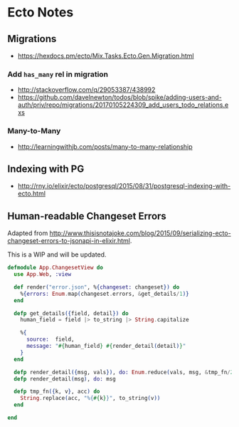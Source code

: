 # Ecto Notes

## Migrations

* https://hexdocs.pm/ecto/Mix.Tasks.Ecto.Gen.Migration.html

### Add `has_many` rel in migration

* http://stackoverflow.com/q/29053387/438992
* https://github.com/davelnewton/todos/blob/spike/adding-users-and-auth/priv/repo/migrations/20170105224309_add_users_todo_relations.exs

### Many-to-Many

* http://learningwithjb.com/posts/many-to-many-relationship

## Indexing with PG

* http://rny.io/elixir/ecto/postgresql/2015/08/31/postgresql-indexing-with-ecto.html

## Human-readable Changeset Errors

Adapted from http://www.thisisnotajoke.com/blog/2015/09/serializing-ecto-changeset-errors-to-jsonapi-in-elixir.html.

This is a WIP and will be updated.

```elixir
defmodule App.ChangesetView do
  use App.Web, :view

  def render("error.json", %{changeset: changeset}) do
    %{errors: Enum.map(changeset.errors, &get_details/1)}
  end

  defp get_details({field, detail}) do
    human_field = field |> to_string |> String.capitalize

    %{
      source:  field,
      message: "#{human_field} #{render_detail(detail)}"
    }
  end

  defp render_detail({msg, vals}), do: Enum.reduce(vals, msg, &tmp_fn/2)
  defp render_detail(msg), do: msg

  defp tmp_fn({k, v}, acc) do
    String.replace(acc, "%{#{k}}", to_string(v))
  end

end
```
